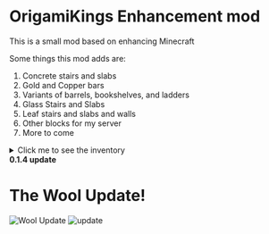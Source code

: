 # OrigamiKings Enhancement mod
This is a small mod based on enhancing Minecraft

Some things this mod adds are:
1. Concrete stairs and slabs
2. Gold and Copper bars
3. Variants of barrels, bookshelves, and ladders
4. Glass Stairs and Slabs
5. Leaf stairs and slabs and walls
6. Other blocks for my server
7. More to come


<details><summary>Click me to see the inventory</summary>
<p>

# Some in-game pictures
![inventory_1](https://user-images.githubusercontent.com/115757805/212568621-a4716b83-c793-494e-9381-ee2a4cf24321.png)
![inventory_2](https://user-images.githubusercontent.com/115757805/212568626-db96d748-dc6a-4a2b-9624-2d6e5ab86894.png)
![inventory_3](https://user-images.githubusercontent.com/115757805/212568637-bc665892-64e5-4d25-a83f-dc653e531716.png)
![inventory_4](https://user-images.githubusercontent.com/115757805/212568644-41d954e8-0abe-4397-a261-f0e150758842.png)
![inventory_5](https://user-images.githubusercontent.com/115757805/212568652-4fa9dcb4-17cd-4de7-8572-5a38716659eb.png)

</p>
</details

**0.1.4 update**

# The Wool Update!
![Wool Update](https://user-images.githubusercontent.com/115757805/212448757-af449257-c2ed-4da4-8f9f-72f96e01b4c5.png)
![update](https://user-images.githubusercontent.com/115757805/213037711-4d6492d4-21f5-459f-a713-659a47a290cf.png)
